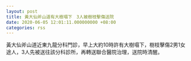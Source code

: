 ```yaml
---
layout: post
title: 黃大仙斧山道有大樹塌下　3人被樹枝擊傷送院
date: 2020-06-05 12:01:11.000000000 +08:00
categories: rss
---
```


黃大仙斧山道近東九龍分科門診，早上大約10時許有大樹塌下，樹枝擊傷2男1女途人，3人先被送往該分科診所，再轉送聯合醫院治理，送院時清醒。
